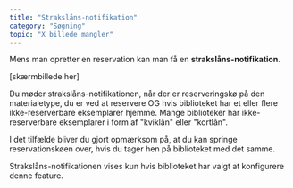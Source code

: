 ```yaml
---
title: "Strakslåns-notifikation"
category: "Søgning"
topic: "X billede mangler"
---
```

Mens man opretter en reservation kan man få en  **strakslåns-notifikation**. 

[skærmbillede her]

Du møder strakslåns-notifikationen, når der er reserveringskø på den materialetype, du er ved at reservere 
OG hvis biblioteket har et eller flere ikke-reserverbare eksemplarer hjemme. Mange biblioteker har ikke-reserverbare eksemplarer i form af "kviklån" eller "kortlån".

I det tilfælde bliver du gjort opmærksom på, at du kan springe reservationskøen over, hvis du tager hen på biblioteket med det samme.

Strakslåns-notifikationen vises kun hvis biblioteket har valgt at konfigurere denne feature. 

